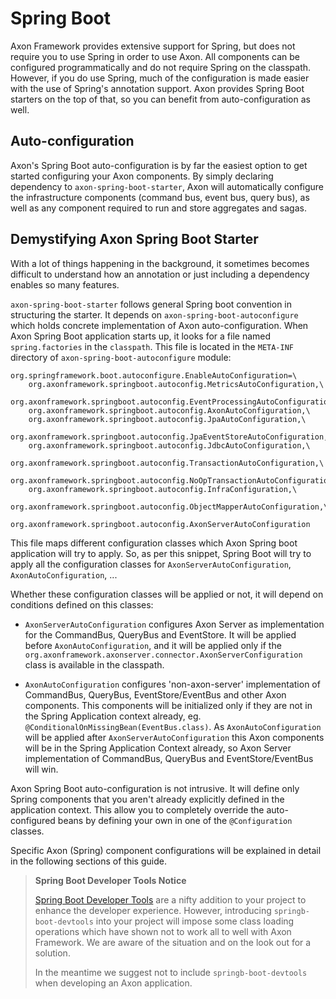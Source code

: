 # Spring Boot

Axon Framework provides extensive support for Spring, but does not require you to use Spring in order to use Axon. 
All components can be configured programmatically and do not require Spring on the classpath. 
However, if you do use Spring, much of the configuration is made easier with the use of Spring's annotation support. 
Axon provides Spring Boot starters on the top of that, so you can benefit from auto-configuration as well.

## Auto-configuration

Axon's Spring Boot auto-configuration is by far the easiest option to get started configuring your Axon components. 
By simply declaring dependency to `axon-spring-boot-starter`,
 Axon will automatically configure the infrastructure components \(command bus, event bus, query bus\),
 as well as any component required to run and store aggregates and sagas.

## Demystifying Axon Spring Boot Starter

With a lot of things happening in the background,
 it sometimes becomes difficult to understand how an annotation or just including a dependency enables so many features. 

`axon-spring-boot-starter` follows general Spring boot convention in structuring the starter. 
It depends on `axon-spring-boot-autoconfigure` which holds concrete implementation of Axon auto-configuration. 
When Axon Spring Boot application starts up, it looks for a file named `spring.factories` in the `classpath`. 
This file is located in the `META-INF` directory of `axon-spring-boot-autoconfigure` module:

```
org.springframework.boot.autoconfigure.EnableAutoConfiguration=\
    org.axonframework.springboot.autoconfig.MetricsAutoConfiguration,\
    org.axonframework.springboot.autoconfig.EventProcessingAutoConfiguration,\
    org.axonframework.springboot.autoconfig.AxonAutoConfiguration,\
    org.axonframework.springboot.autoconfig.JpaAutoConfiguration,\
    org.axonframework.springboot.autoconfig.JpaEventStoreAutoConfiguration,\
    org.axonframework.springboot.autoconfig.JdbcAutoConfiguration,\
    org.axonframework.springboot.autoconfig.TransactionAutoConfiguration,\
    org.axonframework.springboot.autoconfig.NoOpTransactionAutoConfiguration,\
    org.axonframework.springboot.autoconfig.InfraConfiguration,\
    org.axonframework.springboot.autoconfig.ObjectMapperAutoConfiguration,\
    org.axonframework.springboot.autoconfig.AxonServerAutoConfiguration
```

This file maps different configuration classes which Axon Spring boot application will try to apply. 
So, as per this snippet, Spring Boot will try to apply all the configuration classes for `AxonServerAutoConfiguration`,
 `AxonAutoConfiguration`, ...

Whether these configuration classes will be applied or not, it will depend on conditions defined on this classes:

 - `AxonServerAutoConfiguration` configures Axon Server as implementation for the CommandBus, QueryBus and EventStore. 
It will be applied before `AxonAutoConfiguration`, and it will be applied only if the `org.axonframework.axonserver.connector.AxonServerConfiguration` class is available in the classpath.

 - `AxonAutoConfiguration` configures 'non-axon-server' implementation of CommandBus, QueryBus, EventStore/EventBus and other Axon components. 
This components will be initialized only if they are not in the Spring Application context already, eg. `@ConditionalOnMissingBean(EventBus.class)`. 
As `AxonAutoConfiguration` will be applied after `AxonServerAutoConfiguration` this Axon components will be in the Spring Application Context already, so Axon Server implementation of CommandBus, QueryBus and EventStore/EventBus will win.

Axon Spring Boot auto-configuration is not intrusive. 
It will define only Spring components that you aren't already explicitly defined in the application context. 
This allow you to completely override the auto-configured beans by defining your own in one of the `@Configuration` classes. 

Specific Axon (Spring) component configurations will be explained in detail in the following sections of this guide.

> **Spring Boot Developer Tools Notice**
>
> [Spring Boot Developer Tools](https://docs.spring.io/spring-boot/docs/current/reference/html/using-boot-devtools.html)
>  are a nifty addition to your project to enhance the developer experience. 
> However, introducing `springb-boot-devtools` into your project will impose some class loading operations which have
>  shown not to work all to well with Axon Framework.
> We are aware of the situation and on the look out for a solution.
> 
> In the meantime we suggest not to include `springb-boot-devtools` when developing an Axon application. 
